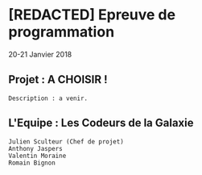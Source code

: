 # [REDACTED] Epreuve de programmation

20-21 Janvier 2018

## Projet : A CHOISIR !

```
Description : a venir.
```

## L'Equipe : Les Codeurs de la Galaxie

```
Julien Sculteur (Chef de projet)
Anthony Jaspers
Valentin Moraine
Romain Bignon
```
